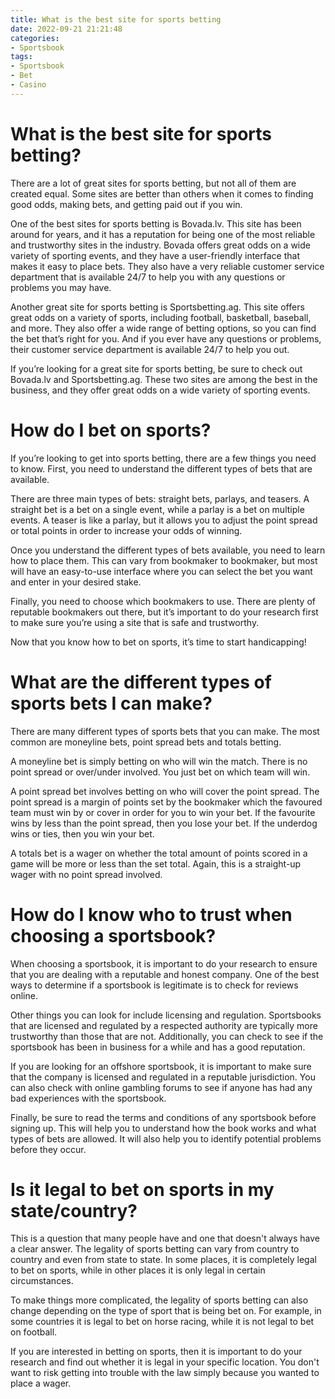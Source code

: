 ```yaml
---
title: What is the best site for sports betting 
date: 2022-09-21 21:21:48
categories:
- Sportsbook
tags:
- Sportsbook
- Bet
- Casino
---
```



#  What is the best site for sports betting? 

There are a lot of great sites for sports betting, but not all of them are created equal. Some sites are better than others when it comes to finding good odds, making bets, and getting paid out if you win.

One of the best sites for sports betting is Bovada.lv. This site has been around for years, and it has a reputation for being one of the most reliable and trustworthy sites in the industry. Bovada offers great odds on a wide variety of sporting events, and they have a user-friendly interface that makes it easy to place bets. They also have a very reliable customer service department that is available 24/7 to help you with any questions or problems you may have.

Another great site for sports betting is Sportsbetting.ag. This site offers great odds on a variety of sports, including football, basketball, baseball, and more. They also offer a wide range of betting options, so you can find the bet that’s right for you. And if you ever have any questions or problems, their customer service department is available 24/7 to help you out.

If you’re looking for a great site for sports betting, be sure to check out Bovada.lv and Sportsbetting.ag. These two sites are among the best in the business, and they offer great odds on a wide variety of sporting events.

#  How do I bet on sports?

If you’re looking to get into sports betting, there are a few things you need to know. First, you need to understand the different types of bets that are available.

There are three main types of bets: straight bets, parlays, and teasers. A straight bet is a bet on a single event, while a parlay is a bet on multiple events. A teaser is like a parlay, but it allows you to adjust the point spread or total points in order to increase your odds of winning.

Once you understand the different types of bets available, you need to learn how to place them. This can vary from bookmaker to bookmaker, but most will have an easy-to-use interface where you can select the bet you want and enter in your desired stake.

Finally, you need to choose which bookmakers to use. There are plenty of reputable bookmakers out there, but it’s important to do your research first to make sure you’re using a site that is safe and trustworthy.

Now that you know how to bet on sports, it’s time to start handicapping!

#  What are the different types of sports bets I can make?

There are many different types of sports bets that you can make. The most common are moneyline bets, point spread bets and totals betting.

A moneyline bet is simply betting on who will win the match. There is no point spread or over/under involved. You just bet on which team will win.

A point spread bet involves betting on who will cover the point spread. The point spread is a margin of points set by the bookmaker which the favoured team must win by or cover in order for you to win your bet. If the favourite wins by less than the point spread, then you lose your bet. If the underdog wins or ties, then you win your bet.

A totals bet is a wager on whether the total amount of points scored in a game will be more or less than the set total. Again, this is a straight-up wager with no point spread involved.

#  How do I know who to trust when choosing a sportsbook?

When choosing a sportsbook, it is important to do your research to ensure that you are dealing with a reputable and honest company. One of the best ways to determine if a sportsbook is legitimate is to check for reviews online.

Other things you can look for include licensing and regulation. Sportsbooks that are licensed and regulated by a respected authority are typically more trustworthy than those that are not. Additionally, you can check to see if the sportsbook has been in business for a while and has a good reputation.

If you are looking for an offshore sportsbook, it is important to make sure that the company is licensed and regulated in a reputable jurisdiction. You can also check with online gambling forums to see if anyone has had any bad experiences with the sportsbook.

Finally, be sure to read the terms and conditions of any sportsbook before signing up. This will help you to understand how the book works and what types of bets are allowed. It will also help you to identify potential problems before they occur.

#  Is it legal to bet on sports in my state/country?

This is a question that many people have and one that doesn't always have a clear answer. The legality of sports betting can vary from country to country and even from state to state. In some places, it is completely legal to bet on sports, while in other places it is only legal in certain circumstances.

To make things more complicated, the legality of sports betting can also change depending on the type of sport that is being bet on. For example, in some countries it is legal to bet on horse racing, while it is not legal to bet on football.

If you are interested in betting on sports, then it is important to do your research and find out whether it is legal in your specific location. You don't want to risk getting into trouble with the law simply because you wanted to place a wager.